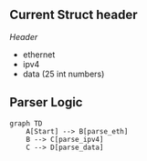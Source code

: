## Current Struct header 
*Header*
- ethernet 
- ipv4 
- data (25 int numbers)

## Parser Logic 
```mermaid
graph TD
    A[Start] --> B[parse_eth]
    B --> C[parse_ipv4]
    C --> D[parse_data]
```
